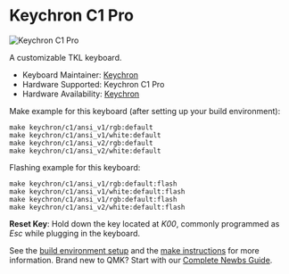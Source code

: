 # Keychron C1 Pro

![Keychron C1 Pro](https://i.imgur.com/Svdm4lp.jpg)

A customizable TKL keyboard.

* Keyboard Maintainer: [Keychron](https://github.com/keychron)
* Hardware Supported: Keychron C1 Pro
* Hardware Availability: [Keychron](https://www.keychron.com)

Make example for this keyboard (after setting up your build environment):

    make keychron/c1/ansi_v1/rgb:default
    make keychron/c1/ansi_v1/white:default
    make keychron/c1/ansi_v2/rgb:default
    make keychron/c1/ansi_v2/white:default

Flashing example for this keyboard:

    make keychron/c1/ansi_v1/rgb:default:flash
    make keychron/c1/ansi_v1/white:default:flash
    make keychron/c1/ansi_v1/rgb:default:flash
    make keychron/c1/ansi_v2/white:default:flash

**Reset Key**: Hold down the key located at *K00*, commonly programmed as *Esc* while plugging in the keyboard.

See the [build environment setup](https://docs.qmk.fm/#/getting_started_build_tools) and the [make instructions](https://docs.qmk.fm/#/getting_started_make_guide) for more information. Brand new to QMK? Start with our [Complete Newbs Guide](https://docs.qmk.fm/#/newbs).
